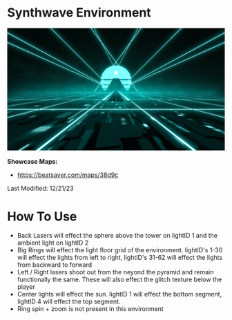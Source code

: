 # Synthwave Environment
![Synthwave Environment](Synthwave.png)

**Showcase Maps:**
- https://beatsaver.com/maps/38d9c

Last Modified: 12/21/23

# How To Use

- Back Lasers will effect the sphere above the tower on lightID 1 and the ambient light on lightID 2
- Big Rings will effect the light floor grid of the environment. lightID's 1-30 will effect the lights from left to right, lightID's 31-62 will effect the lights from backward to forward
- Left / Right lasers shoot out from the neyond the pyramid and remain functionally the same. These will also effect the glitch texture below the player
- Center lights will effect the sun. lightID 1 will effect the bottom segment, lightID 4 will effect the top segment.
- Ring spin + zoom is not present in this environment
